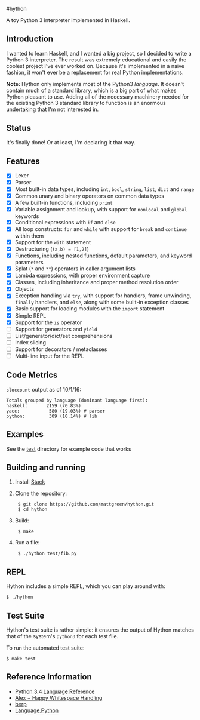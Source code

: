 #hython

A toy Python 3 interpreter implemented in Haskell.

## Introduction

I wanted to learn Haskell, and I wanted a big project, so I decided to write a Python 3 interpreter. The result was extremely educational and easily the coolest project I've ever worked on. Because it's implemented in a naive fashion, it won't ever be a replacement for real Python implementations.

**Note:** Hython only implements most of the Python3 _language_. It doesn't contain much of a standard library, which is a big part of what makes Python pleasant to use. Adding all of the necessary machinery needed for the existing Python 3 standard library to function is an enormous undertaking that I'm not interested in.

## Status

It's finally done! Or at least, I'm declaring it that way.

## Features

 * [x] Lexer
 * [x] Parser
 * [x] Most built-in data types, including `int`, `bool`, `string`, `list`, `dict` and `range`
 * [x] Common unary and binary operators on common data types
 * [x] A few built-in functions, including `print`
 * [x] Variable assignment and lookup, with support for `nonlocal` and `global` keywords
 * [x] Conditional expressions with `if` and `else`
 * [x] All loop constructs: `for` and `while` with support for `break` and `continue` within them
 * [x] Support for the `with` statement
 * [x] Destructuring (`(a,b) = [1,2]`)
 * [x] Functions, including nested functions, default parameters, and keyword parameters
 * [x] Splat (`*` and `**`) operators in caller argument lists
 * [x] Lambda expressions, with proper environment capture
 * [x] Classes, including inheritance and proper method resolution order
 * [x] Objects
 * [x] Exception handling via `try`, with support for handlers, frame unwinding, `finally` handlers, and `else`, along with some built-in exception classes
 * [x] Basic support for loading modules with the `import` statement
 * [x] Simple REPL
 * [x] Support for the `is` operator
 * [ ] Support for generators and `yield`
 * [ ] List/generator/dict/set comprehensions
 * [ ] Index slicing
 * [ ] Support for decorators / metaclasses
 * [ ] Multi-line input for the REPL

## Code Metrics
`sloccount` output as of 10/1/16:

    Totals grouped by language (dominant language first):
    haskell:       2159 (70.83%)
    yacc:           580 (19.03%) # parser
    python:         309 (10.14%) # lib

## Examples

See the [test](https://github.com/mattgreen/hython/tree/master/test) directory for example code that works

## Building and running

1. Install [Stack](https://github.com/commercialhaskell/stack)

2. Clone the repository:

        $ git clone https://github.com/mattgreen/hython.git
        $ cd hython

3. Build:

        $ make

4. Run a file:

        $ ./hython test/fib.py

## REPL

Hython includes a simple REPL, which you can play around with:

    $ ./hython

## Test Suite

Hython's test suite is rather simple: it ensures the output of Hython matches that of the system's `python3` for each test file.

To run the automated test suite:

    $ make test

## Reference Information
 * [Python 3.4 Language Reference](https://docs.python.org/3.4/reference/)
 * [Alex + Happy Whitespace Handling](https://github.com/jmoy/alexhappy)
 * [berp](https://github.com/bjpop/berp)
 * [Language.Python](https://github.com/bjpop/language-python)
